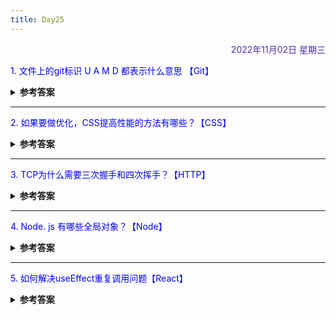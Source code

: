 ```yaml
---
title: Day25
---
```


<div align="right" style="color:#512DA8">2022年11月02日 星期三</div>

>  

<p style="color:blue">1. 文件上的git标识 U A M D 都表示什么意思 【Git】</p>
<details>
<summary><b>参考答案</b></summary>

A:表示在暂存区中新增的文件
M:表示这个文件已在远程仓库上了，本地做了修改
D:表示这个文件在远程仓库上，本地做了删除
U:表示文件未被追踪，即远方仓库没有，本地也没有提交至暂存区。
R:表示文件名称做了修改，且本地提交至暂存区

</details>

<hr/>
<p style="color:blue">2. 如果要做优化，CSS提高性能的方法有哪些？【CSS】  </p>
<details>
<summary><b>参考答案</b></summary>

https://github.com/febobo/web-interview/issues/114

</details>

<hr/>
<p style="color:blue">3. TCP为什么需要三次握手和四次挥手？【HTTP】 </p>
<details>
<summary><b>参考答案</b></summary>

https://github.com/febobo/web-interview/issues/151

</details>

<hr/>
<p style="color:blue">4. Node. js 有哪些全局对象？【Node】 </p>

<details>
<summary><b>参考答案</b></summary>

https://github.com/febobo/web-interview/issues/154

</details>

<hr/>
<p style="color:blue">5. 如何解决useEffect重复调用问题【React】 </p>

<details>
<summary><b>参考答案</b></summary>

https://juejin.cn/post/6844904117303934989

</details>

<comment/>
